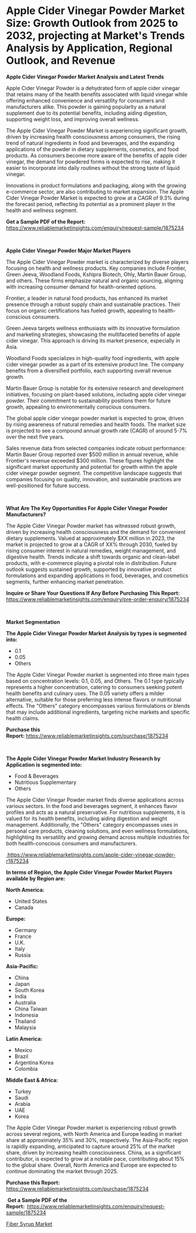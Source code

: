 <p><h1>Apple Cider Vinegar Powder Market Size: Growth Outlook from 2025 to 2032, projecting at Market's Trends Analysis by Application, Regional Outlook, and Revenue</h1></p><p><strong>Apple Cider Vinegar Powder Market Analysis and Latest Trends</strong></p>
<p><p>Apple Cider Vinegar Powder is a dehydrated form of apple cider vinegar that retains many of the health benefits associated with liquid vinegar while offering enhanced convenience and versatility for consumers and manufacturers alike. This powder is gaining popularity as a natural supplement due to its potential benefits, including aiding digestion, supporting weight loss, and improving overall wellness.</p><p>The Apple Cider Vinegar Powder Market is experiencing significant growth, driven by increasing health consciousness among consumers, the rising trend of natural ingredients in food and beverages, and the expanding applications of the powder in dietary supplements, cosmetics, and food products. As consumers become more aware of the benefits of apple cider vinegar, the demand for powdered forms is expected to rise, making it easier to incorporate into daily routines without the strong taste of liquid vinegar.</p><p>Innovations in product formulations and packaging, along with the growing e-commerce sector, are also contributing to market expansion. The Apple Cider Vinegar Powder Market is expected to grow at a CAGR of 9.3% during the forecast period, reflecting its potential as a prominent player in the health and wellness segment.</p></p>
<p><strong>Get a Sample PDF of the Report:&nbsp;</strong> <a href="https://www.reliablemarketinsights.com/enquiry/request-sample/1875234?utm_campaign=1887&utm_medium=2&utm_source=Github&utm_content=ia&utm_term=15022025&utm_id=apple-cider-vinegar-powder">https://www.reliablemarketinsights.com/enquiry/request-sample/1875234</a></p>
<p>&nbsp;</p>
<p><strong>Apple Cider Vinegar Powder Major Market Players</strong></p>
<p><p>The Apple Cider Vinegar Powder market is characterized by diverse players focusing on health and wellness products. Key companies include Frontier, Green Jeeva, Woodland Foods, Kshipra Biotech, Ohly, Martin Bauer Group, and others. These firms emphasize natural and organic sourcing, aligning with increasing consumer demand for health-oriented options.</p><p>Frontier, a leader in natural food products, has enhanced its market presence through a robust supply chain and sustainable practices. Their focus on organic certifications has fueled growth, appealing to health-conscious consumers.</p><p>Green Jeeva targets wellness enthusiasts with its innovative formulation and marketing strategies, showcasing the multifaceted benefits of apple cider vinegar. This approach is driving its market presence, especially in Asia.</p><p>Woodland Foods specializes in high-quality food ingredients, with apple cider vinegar powder as a part of its extensive product line. The company benefits from a diversified portfolio, each supporting overall revenue growth.</p><p>Martin Bauer Group is notable for its extensive research and development initiatives, focusing on plant-based solutions, including apple cider vinegar powder. Their commitment to sustainability positions them for future growth, appealing to environmentally conscious consumers.</p><p>The global apple cider vinegar powder market is expected to grow, driven by rising awareness of natural remedies and health foods. The market size is projected to see a compound annual growth rate (CAGR) of around 5-7% over the next five years.</p><p>Sales revenue data from selected companies indicate robust performance: Martin Bauer Group reported over $500 million in annual revenue, while Frontier's revenue exceeded $300 million. These figures highlight the significant market opportunity and potential for growth within the apple cider vinegar powder segment. The competitive landscape suggests that companies focusing on quality, innovation, and sustainable practices are well-positioned for future success.</p></p>
<p>&nbsp;</p>
<p><strong>What Are The Key Opportunities For Apple Cider Vinegar Powder Manufacturers?</strong></p>
<p><p>The Apple Cider Vinegar Powder market has witnessed robust growth, driven by increasing health consciousness and the demand for convenient dietary supplements. Valued at approximately $XX million in 2023, the market is projected to grow at a CAGR of XX% through 2030, fueled by rising consumer interest in natural remedies, weight management, and digestive health. Trends indicate a shift towards organic and clean-label products, with e-commerce playing a pivotal role in distribution. Future outlook suggests sustained growth, supported by innovative product formulations and expanding applications in food, beverages, and cosmetics segments, further enhancing market penetration.</p></p>
<p><strong>Inquire or Share Your Questions If Any Before Purchasing This Report:</strong> <a href="https://www.reliablemarketinsights.com/enquiry/pre-order-enquiry/1875234?utm_campaign=1887&utm_medium=2&utm_source=Github&utm_content=ia&utm_term=15022025&utm_id=apple-cider-vinegar-powder">https://www.reliablemarketinsights.com/enquiry/pre-order-enquiry/1875234</a></p>
<p>&nbsp;</p>
<p><strong>Market Segmentation</strong></p>
<p><strong>The Apple Cider Vinegar Powder Market Analysis by types is segmented into:</strong></p>
<p><ul><li>0.1</li><li>0.05</li><li>Others</li></ul></p>
<p><p>The Apple Cider Vinegar Powder market is segmented into three main types based on concentration levels: 0.1, 0.05, and Others. The 0.1 type typically represents a higher concentration, catering to consumers seeking potent health benefits and culinary uses. The 0.05 variety offers a milder alternative, suitable for those preferring less intense flavors or nutritional effects. The "Others" category encompasses various formulations or blends that may include additional ingredients, targeting niche markets and specific health claims.</p></p>
<p><strong>Purchase this Report:&nbsp;</strong><a href="https://www.reliablemarketinsights.com/purchase/1875234?utm_campaign=1887&utm_medium=2&utm_source=Github&utm_content=ia&utm_term=15022025&utm_id=apple-cider-vinegar-powder">https://www.reliablemarketinsights.com/purchase/1875234</a></p>
<p>&nbsp;</p>
<p><strong>The Apple Cider Vinegar Powder Market Industry Research by Application is segmented into:</strong></p>
<p><ul><li>Food & Beverages</li><li>Nutritious Supplementary</li><li>Others</li></ul></p>
<p><p>The Apple Cider Vinegar Powder market finds diverse applications across various sectors. In the food and beverages segment, it enhances flavor profiles and acts as a natural preservative. For nutritious supplements, it is valued for its health benefits, including aiding digestion and weight management. Additionally, the "Others" category encompasses uses in personal care products, cleaning solutions, and even wellness formulations, highlighting its versatility and growing demand across multiple industries for both health-conscious consumers and manufacturers.</p></p>
<p><a href="https://www.reliablemarketinsights.com/apple-cider-vinegar-powder-r1875234?utm_campaign=1887&utm_medium=2&utm_source=Github&utm_content=ia&utm_term=15022025&utm_id=apple-cider-vinegar-powder">&nbsp;https://www.reliablemarketinsights.com/apple-cider-vinegar-powder-r1875234</a></p>
<p><strong>In terms of Region, the Apple Cider Vinegar Powder Market Players available by Region are:</strong></p>
<p>
    <p> <strong> North America: </strong>
        <ul>
            <li>United States</li>
            <li>Canada</li>
        </ul>
        </p> 
    <p> <strong> Europe: </strong>
        <ul>
            <li>Germany</li>
            <li>France</li>
            <li>U.K.</li>
            <li>Italy</li>
            <li>Russia</li>
        </ul>
        </p> 
    <p> <strong> Asia-Pacific: </strong>
        <ul>
            <li>China</li>
            <li>Japan</li>
            <li>South Korea</li>
            <li>India</li>
            <li>Australia</li>
            <li>China Taiwan</li>
            <li>Indonesia</li>
            <li>Thailand</li>
            <li>Malaysia</li>
        </ul>
        </p> 
    <p> <strong> Latin America: </strong>
        <ul>
            <li>Mexico</li>
            <li>Brazil</li>
            <li>Argentina Korea</li>
            <li>Colombia</li>
        </ul>
        </p> 
    <p> <strong> Middle East & Africa: </strong>
        <ul>
            <li>Turkey</li>
            <li>Saudi</li>
            <li>Arabia</li>
            <li>UAE</li>
            <li>Korea</li>
        </ul>
    </p>
    </p>
<p><p>The Apple Cider Vinegar Powder market is experiencing robust growth across several regions, with North America and Europe leading in market share at approximately 35% and 30%, respectively. The Asia-Pacific region is rapidly expanding, anticipated to capture around 25% of the market share, driven by increasing health consciousness. China, as a significant contributor, is expected to grow at a notable pace, contributing about 15% to the global share. Overall, North America and Europe are expected to continue dominating the market through 2025.</p></p>
<p><strong>Purchase this Report: </strong><a href="https://www.reliablemarketinsights.com/purchase/1875234?utm_campaign=1887&utm_medium=2&utm_source=Github&utm_content=ia&utm_term=15022025&utm_id=apple-cider-vinegar-powder">https://www.reliablemarketinsights.com/purchase/1875234</a></p>
<p>&nbsp;<strong>Get a Sample PDF of the Report:&nbsp;&nbsp;</strong><a href="https://www.reliablemarketinsights.com/enquiry/request-sample/1875234?utm_campaign=1887&utm_medium=2&utm_source=Github&utm_content=ia&utm_term=15022025&utm_id=apple-cider-vinegar-powder">https://www.reliablemarketinsights.com/enquiry/request-sample/1875234</a></p>
<p><strong></strong></p>
<p><p><a href="https://github.com/nathandecarvalho/Market-Research-Report-List-6/blob/main/fiber-syrup-market.md?utm_campaign=1887&utm_medium=2&utm_source=Github&utm_content=ia&utm_term=15022025&utm_id=apple-cider-vinegar-powder">Fiber Syrup Market</a></p></p>